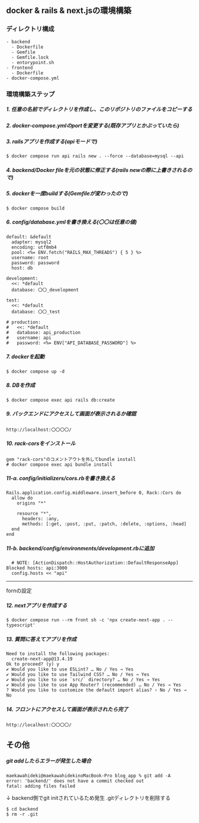 ## docker & rails & next.jsの環境構築

### ディレクトリ構成
```
- backend
  - Dockerfile
  - Gemfile
  - Gemfile.lock
  - entorypoint.sh
- frontend
  - Dockerfile
- docker-compose.yml
```

### 環境構築ステップ
##### 1. 任意の名前でディレクトリを作成し、このリポジトリのファイルをコピーする
##### 2. docker-compose.ymlのportを変更する(既存アプリとかぶっていたら)
##### 3. railsアプリを作成する(apiモードで)
```
$ docker compose run api rails new . --force --database=mysql --api
```
##### 4. backend/Docker fileを元の状態に修正する(rails newの際に上書きされるので)
##### 5. dockerを一度buildする(Gemfileが変わったので)
```
$ docker compose build
```
##### 6. config/database.ymlを書き換える(〇〇は任意の値)
```
default: &default
  adapter: mysql2
  encoding: utf8mb4
  pool: <%= ENV.fetch("RAILS_MAX_THREADS") { 5 } %>
  username: root
  password: password
  host: db

development:
  <<: *default
  database: 〇〇_development

test:
  <<: *default
  database: 〇〇_test

# production:
#   <<: *default
#   database: api_production
#   username: api
#   password: <%= ENV["API_DATABASE_PASSWORD"] %>
```
##### 7. dockerを起動
```
$ docker compose up -d
```
##### 8. DBを作成
```
$ docker compose exec api rails db:create
```
##### 9. バックエンドにアクセスして画面が表示されるか確認
```
http://localhost:〇〇〇〇/
```
##### 10. rack-corsをインストール
```
gem "rack-cors"のコメントアウトを外してbundle install
# docker compose exec api bundle install
```
##### 11-a. config/initializers/cors.rbを書き換える
```
Rails.application.config.middleware.insert_before 0, Rack::Cors do
  allow do
    origins "*"

    resource "*",
      headers: :any,
      methods: [:get, :post, :put, :patch, :delete, :options, :head]
  end
end
```

##### 11-b. backend/config/environments/development.rbに追加
```
  # NOTE: [ActionDispatch::HostAuthorization::DefaultResponseApp] Blocked hosts: api:3000
  config.hosts << "api"
```
-----------------
fornの設定
##### 12. nextアプリを作成する
```
$ docker compose run --rm front sh -c 'npx create-next-app . --typescript'
```

##### 13. 質問に答えてアプリを作成
```
Need to install the following packages:
  create-next-app@13.4.19
Ok to proceed? (y) y
✔ Would you like to use ESLint? … No / Yes → Yes
✔ Would you like to use Tailwind CSS? … No / Yes → Yes
✔ Would you like to use `src/` directory? … No / Yes → Yes
✔ Would you like to use App Router? (recommended) … No / Yes → Yes
? Would you like to customize the default import alias? › No / Yes → No
```

##### 14. フロントにアクセスして画面が表示されたら完了
```
http://localhost:〇〇〇〇/
```


## その他
##### git addしたらエラーが発生した場合
```
maekawahideki@maekawahidekinoMacBook-Pro blog_app % git add -A
error: 'backend/' does not have a commit checked out
fatal: adding files failed
```
↓ backend側でgit initされているため発生
.gitディレクトリを削除する
```
$ cd backend
$ rm -r .git
```


